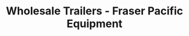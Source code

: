 ---
title: "Wholesale Trailers - Fraser Pacific Equipment"
url: /abbotsford/wholesale-trailers-fraser-pacific-equipment/
shop: shop
---